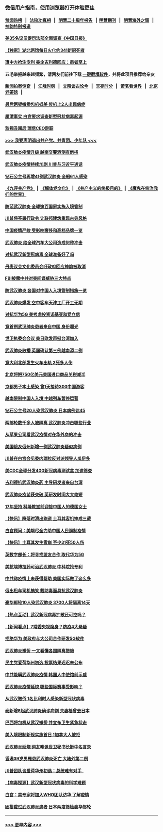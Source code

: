 ### [微信用户指南，使用浏览器打开体验更佳](https://github.com/gfw-breaker/banned-news1/blob/master/indexes/wechat-guide.md?t=0)
#### [禁闻热榜](热点新闻.md?t=0)  &nbsp;&nbsp;|&nbsp;&nbsp; [法轮功真相](https://github.com/gfw-breaker/truth/blob/master/README.md?t=0) &nbsp;&nbsp;|&nbsp;&nbsp; [明慧二十周年报告](https://github.com/gfw-breaker/mh-reports/blob/master/README.md?t=0) &nbsp;&nbsp;|&nbsp;&nbsp;[明慧期刊](https://github.com/gfw-breaker/mh-qikan) &nbsp;&nbsp;|&nbsp;&nbsp; [明慧海外之窗](https://github.com/gfw-breaker/mh-news/blob/master/README.md?t=0) &nbsp;&nbsp;|&nbsp;&nbsp; [神韵特别报道](https://github.com/gfw-breaker/mh-news/blob/master/shenyun.md?t=0)
#### [美35名议员促司法部全面调查《中国日报》](../pages/nsc418/n11852435.md?t=02080322) 
#### [【独家】湖北两馆每日火化约341新冠死者](../pages/nsc418/n11845444.md?t=02080322) 
#### [遭中方抢注专利 美企吉利德回应：患者至上](../pages/nsc418/n11852037.md?t=02080322) 
#### 五毛举报越来越频繁，请网友们前往下载 [一键翻墙软件](https://github.com/gfw-breaker/ssr-accounts)，并将此项目推荐给亲友
#### [新闻拍案惊奇](https://github.com/gfw-breaker/banned-news1/blob/master/pages/link4.md) &nbsp;&nbsp;|&nbsp;&nbsp; [江峰时刻](https://github.com/gfw-breaker/banned-news1/blob/master/pages/link4.md) &nbsp;&nbsp;|&nbsp;&nbsp; [文昭谈古论今](https://github.com/gfw-breaker/banned-news1/blob/master/pages/link4.md) &nbsp;&nbsp;|&nbsp;&nbsp; [天亮时分](https://github.com/gfw-breaker/banned-news1/blob/master/pages/link4.md) &nbsp;&nbsp;|&nbsp;&nbsp; [萧茗看世界](https://github.com/gfw-breaker/banned-news1/blob/master/pages/link4.md) &nbsp;&nbsp;|&nbsp;&nbsp; [北京老茶馆](https://github.com/gfw-breaker/banned-news1/blob/master/pages/link4.md) &nbsp;&nbsp;|&nbsp;&nbsp; 
#### [最后两架撤侨包机抵美 传机上2人出现病症](../pages/nsc418/n11852173.md?t=02080322) 
#### [厘清事实 白宫要求调查新型冠状病毒起源](../pages/nsc418/n11852106.md?t=02080322) 
#### [监视丑闻后 瑞信CEO辞职](../pages/nsc418/n11852127.md?t=02080322) 
#### [>>> 我要声明退出共产党、共青团、少年队 <<<](https://github.com/begood0513/goodnews/blob/master/quit/letter.md) 
#### [武汉肺炎疫情升级 越南交警酒测有新招](../pages/nsc418/n11851632.md?t=02080322) 
#### [武汉肺炎疫情持续加剧 川普与习近平通话](../pages/nsc418/n11851613.md?t=02080322) 
#### [钻石公主号再增41例武汉肺炎 全船61人感染](../pages/nsc418/n11850401.md?t=02080322) 
#### [《九评共产党》](https://github.com/begood0513/9ping.md/blob/master/README.md) &nbsp;|&nbsp; [《解体党文化》](../../../../jtdwh.md/blob/master/README.md)  &nbsp;|&nbsp; [《共产主义的终极目的》](../../../../gczydzjmd.md/blob/master/README.md) &nbsp;|&nbsp; [《魔鬼在统治我们的世界》](../../../../mgztzwmdsj.md/blob/master/README.md) 
#### [防范武汉肺炎 全球逾百国家实施入境管制](../pages/nsc418/n11850557.md?t=02080322) 
#### [川普将签署行政令 让联邦建筑重现古典风格](../pages/nsc418/n11850654.md?t=02080322) 
#### [中国疫情严峻 受影响奢侈和高档品牌一览](../pages/nsc418/n11850319.md?t=02080322) 
#### [武汉肺炎 给全球汽车大公司造成何种冲击](../pages/nsc418/n11850056.md?t=02080322) 
#### [对抗武汉新型冠病毒 全球准备好了吗](../pages/nsc418/n11850142.md?t=02080322) 
#### [丹麦议会文化委员会吁政府回应神韵被取消](../pages/nsc418/n11849312.md?t=02080322) 
#### [FBI披露中共对美间谍威胁三大特点](../pages/nsc418/n11849700.md?t=02080322) 
#### [防武汉肺炎 各国对中国人入境管制措施一览](../pages/nsc418/n11838726.md?t=02080322) 
#### [武汉肺炎爆发 空中客车天津工厂开工无期](../pages/nsc418/n11849634.md?t=02080322) 
#### [对抗华为5G 美考虑投资诺基亚和爱立信](../pages/nsc418/n11849510.md?t=02080322) 
#### [意首例武汉肺炎患者来自中国 身份曝光](../pages/nsc418/n11849454.md?t=02080322) 
#### [世卫执委会会议 美日欧发声挺台湾加入](../pages/nsc418/n11849433.md?t=02080322) 
#### [武汉肺炎散播 英国确认第三例越南添二例](../pages/nsc418/n11849439.md?t=02080322) 
#### [意大利北部发生火车出轨 2死多人伤](../pages/nsc418/n11848999.md?t=02080322) 
#### [北京将把750亿美元美国进口商品关税减半](../pages/nsc418/n11848896.md?t=02080322) 
#### [京都男子本土感染 曾1天接待300中国游客](../pages/nsc418/n11848641.md?t=02080322) 
#### [越南限制中国人入境 中越列车暂停运营](../pages/nsc418/n11847844.md?t=02080322) 
#### [钻石公主号20人染武汉肺炎 日本病例达45](../pages/nsc418/n11847823.md?t=02080322) 
#### [两邮轮数千多人被隔离 武汉肺炎冲击哪些行业](../pages/nsc418/n11847456.md?t=02080322) 
#### [从苹果公司看武汉疫情对在华外商的冲击](../pages/nsc418/n11847586.md?t=02080322) 
#### [美国俄亥俄州新增一例武汉肺炎疑似病例](../pages/nsc418/n11847714.md?t=02080322) 
#### [川普在白宫会见委内瑞拉反对派领导人瓜伊多](../pages/nsc418/n11847391.md?t=02080322) 
#### [美CDC全球分发400新冠病毒测试盒 加速筛查](../pages/nsc418/n11847260.md?t=02080322) 
#### [吉利德抗武汉肺炎药 主导研发者来自台湾](../pages/nsc418/n11847064.md?t=02080322) 
#### [武汉肺炎疫苗获突破 英研发时间大大缩短](../pages/nsc418/n11846915.md?t=02080322) 
#### [17年坚持 科隆教堂前迎接中国人的德国女士](../pages/nsc418/n11846781.md?t=02080322) 
#### [【快讯】降落时滑出跑道 土耳其客机摔成三截](../pages/nsc418/n11847021.md?t=02080322) 
#### [白宫顾问：美竭尽全力助中国人民遏制疫情](../pages/nsc418/n11846756.md?t=02080322) 
#### [【快讯】土耳其发生雪崩 至少31死50人伤](../pages/nsc418/n11846680.md?t=02080322) 
#### [英数字部长：将寻找盟友合作 取代华为5G](../pages/nsc418/n11846485.md?t=02080322) 
#### [美抗埃博拉药可治武汉肺炎 中科院抢专利](../pages/nsc418/n11846409.md?t=02080322) 
#### [中共称疫情上未获得帮助 美国实际做了这么多](../pages/nsc418/n11846008.md?t=02080322) 
#### [俄出租车司机搞笑 戴防毒面具抗武汉肺炎](../pages/nsc418/n11845703.md?t=02080322) 
#### [豪华邮轮10人染武汉肺炎 3700人将隔离14天](../pages/nsc418/n11845543.md?t=02080322) 
#### [【热点互动】武汉新冠病毒扩散还可控吗？](../pages/nsc418/n11844750.md?t=02080322) 
#### [【新闻看点】7常委央视隐身？防疫4大悬疑](../pages/nsc418/n11844611.md?t=02080322) 
#### [拒绝华为 美政府与大公司合作研发5G软件](../pages/nsc418/n11844625.md?t=02080322) 
#### [武汉肺炎撤侨 一文看懂各国隔离措施](../pages/nsc418/n11844216.md?t=02080322) 
#### [民主党爱荷华州初选 投票结果迟迟未公布](../pages/nsc418/n11844207.md?t=02080322) 
#### [中共隐瞒武汉肺炎疫情 韩国人中使馆前示威](../pages/nsc418/n11844084.md?t=02080322) 
#### [武汉肺炎疫情延烧 哪些国际赛事受影响？](../pages/nsc418/n11843958.md?t=02080322) 
#### [从武汉撤侨 1名比利时人感染新型冠状病毒](../pages/nsc418/n11843977.md?t=02080322) 
#### [泰新增6起武汉肺炎确诊病例 夫妻档曾去日本](../pages/nsc418/n11843900.md?t=02080322) 
#### [巴西将包机从武汉撤侨 并宣布卫生紧急状态](../pages/nsc418/n11843418.md?t=02080322) 
#### [美入境限制新规实施首日 1加拿大人被拒](../pages/nsc418/n11843058.md?t=02080322) 
#### [武汉肺炎延烧 网友嘲讽世卫秘书长挺中名言录](../pages/nsc418/n11843056.md?t=02080322) 
#### [香港39岁男罹患武汉肺炎死亡 大陆外第二例](../pages/nsc418/n11843026.md?t=02080322) 
#### [川普团队谈爱荷华州初选：总统难有对手  ](../pages/nsc418/n11842867.md?t=02080322) 
#### [【病毒探源】武汉新型冠状病毒的科学难题](../pages/nsc418/n11842176.md?t=02080322) 
#### [白宫：美专家将加入WHO团队访华 了解疫情](../pages/nsc418/n11842198.md?t=02080322) 
#### [因搭载过武汉肺炎患者 日本两度筛检豪华邮轮](../pages/nsc418/n11842447.md?t=02080322) 

----
#### [ >>> 更早内容 <<< ](../indexes/nsc418-earlier.md)
